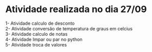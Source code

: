 # Atividade realizada no dia 27/09
 1- Atividade calculo de desconto </br>
 2- Atividade conversão de temperatura de graus em celcius </br>
 3- Atividade calculo de notas </br>
 4- Atividade Impar ou par no python </br>
 5- Atividade troca de valores </br>
 
